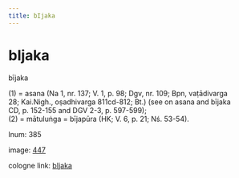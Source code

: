 ```yaml
---
title: bIjaka
---
```


# bIjaka

bījaka  <div n="P" />(1) = asana (Na 1, nr. 137; V. 1, p. 98; Dgv, nr. 109; Bpn, vaṭādivarga <div n="lb" />28; Kai.Nigh., oṣadhivarga 811cd-812; Bt.) (see on asana and bījaka <div n="lb" />CD, p. 152-155 and DGV 2-3, p. 597-599); <div n="P" />(2) = mātuluṅga = bījapūra (HK; V. 6, p. 21; Nś. 53-54).

lnum: 385

image: [447](https://www.sanskrit-lexicon.uni-koeln.de/scans/csl-apidev/servepdf.php?dict=snp&page=447)

cologne link: [bIjaka](https://sanskrit-lexicon.uni-koeln.de/scans/csl-apidev/getword.php?dict=snp&key=bIjaka)


